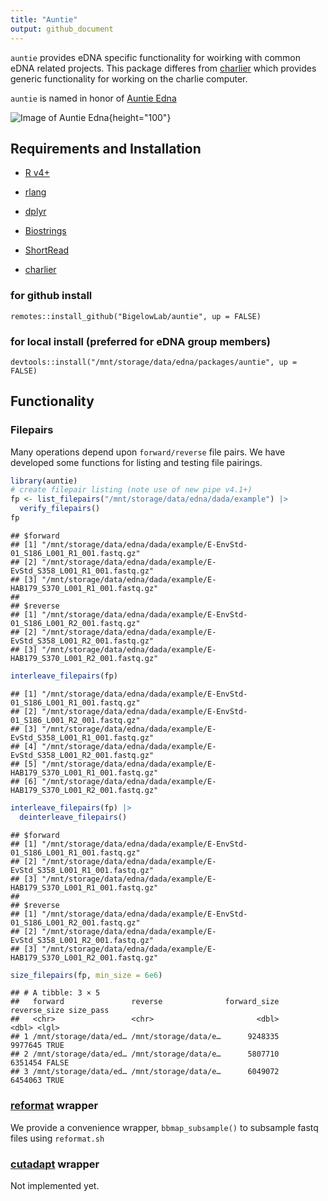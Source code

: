```yaml
---
title: "Auntie"
output: github_document
---
```


`auntie` provides eDNA specific functionality for woirking with common eDNA related projects.  This package differes from [charlier](https://github.com/BigelowLab/charlier) which provides generic functionality for working on the charlie computer.

`auntie` is named in honor of [Auntie Edna](https://duckduckgo.com/?q=Incredibles+Auntie+Edna)

![Image of Auntie Edna](https://static.wikia.nocookie.net/pixar/images/8/8b/I2_-_Edna.png/revision/latest?cb=20180621022628){height="100"}



## Requirements and Installation

 + [R v4+](https://www.r-project.org/)
 
 + [rlang](https://CRAN.R-project.org/package=rlang)

 + [dplyr](https://CRAN.R-project.org/package=dplyr)

 + [Biostrings](http://www.bioconductor.org/packages/release/bioc/html/Biostrings.html)

 + [ShortRead](http://www.bioconductor.org/packages/release/bioc/html/ShortRead.html)

 + [charlier](https://github.com/BigelowLab/charlier)
 

### for github install
```
remotes::install_github("BigelowLab/auntie", up = FALSE)
```

### for local install (preferred for eDNA group members)
```
devtools::install("/mnt/storage/data/edna/packages/auntie", up = FALSE)
```

## Functionality

### Filepairs

Many operations depend upon `forward/reverse` file pairs.  We have developed some functions for listing and testing file pairings.


```r
library(auntie)
# create filepair listing (note use of new pipe v4.1+)
fp <- list_filepairs("/mnt/storage/data/edna/dada/example") |>
  verify_filepairs()
fp
```

```
## $forward
## [1] "/mnt/storage/data/edna/dada/example/E-EnvStd-01_S186_L001_R1_001.fastq.gz"
## [2] "/mnt/storage/data/edna/dada/example/E-EvStd_S358_L001_R1_001.fastq.gz"    
## [3] "/mnt/storage/data/edna/dada/example/E-HAB179_S370_L001_R1_001.fastq.gz"   
## 
## $reverse
## [1] "/mnt/storage/data/edna/dada/example/E-EnvStd-01_S186_L001_R2_001.fastq.gz"
## [2] "/mnt/storage/data/edna/dada/example/E-EvStd_S358_L001_R2_001.fastq.gz"    
## [3] "/mnt/storage/data/edna/dada/example/E-HAB179_S370_L001_R2_001.fastq.gz"
```

```r
interleave_filepairs(fp)
```

```
## [1] "/mnt/storage/data/edna/dada/example/E-EnvStd-01_S186_L001_R1_001.fastq.gz"
## [2] "/mnt/storage/data/edna/dada/example/E-EnvStd-01_S186_L001_R2_001.fastq.gz"
## [3] "/mnt/storage/data/edna/dada/example/E-EvStd_S358_L001_R1_001.fastq.gz"    
## [4] "/mnt/storage/data/edna/dada/example/E-EvStd_S358_L001_R2_001.fastq.gz"    
## [5] "/mnt/storage/data/edna/dada/example/E-HAB179_S370_L001_R1_001.fastq.gz"   
## [6] "/mnt/storage/data/edna/dada/example/E-HAB179_S370_L001_R2_001.fastq.gz"
```

```r
interleave_filepairs(fp) |>
  deinterleave_filepairs()
```

```
## $forward
## [1] "/mnt/storage/data/edna/dada/example/E-EnvStd-01_S186_L001_R1_001.fastq.gz"
## [2] "/mnt/storage/data/edna/dada/example/E-EvStd_S358_L001_R1_001.fastq.gz"    
## [3] "/mnt/storage/data/edna/dada/example/E-HAB179_S370_L001_R1_001.fastq.gz"   
## 
## $reverse
## [1] "/mnt/storage/data/edna/dada/example/E-EnvStd-01_S186_L001_R2_001.fastq.gz"
## [2] "/mnt/storage/data/edna/dada/example/E-EvStd_S358_L001_R2_001.fastq.gz"    
## [3] "/mnt/storage/data/edna/dada/example/E-HAB179_S370_L001_R2_001.fastq.gz"
```

```r
size_filepairs(fp, min_size = 6e6)
```

```
## # A tibble: 3 × 5
##   forward               reverse              forward_size reverse_size size_pass
##   <chr>                 <chr>                       <dbl>        <dbl> <lgl>    
## 1 /mnt/storage/data/ed… /mnt/storage/data/e…      9248335      9977645 TRUE     
## 2 /mnt/storage/data/ed… /mnt/storage/data/e…      5807710      6351454 FALSE    
## 3 /mnt/storage/data/ed… /mnt/storage/data/e…      6049072      6454063 TRUE
```


### [reformat](https://github.com/BioInfoTools/BBMap/blob/a9ceda047a7c918dc090de0fdbf6f924292d4a1f/sh/reformat.sh) wrapper

We provide a convenience wrapper, `bbmap_subsample()` to subsample fastq files using `reformat.sh`

### [cutadapt]() wrapper

Not implemented yet.
